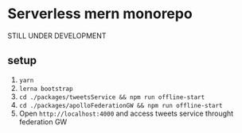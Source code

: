 # Serverless mern monorepo

STILL UNDER DEVELOPMENT

## setup

1. `yarn`
2. `lerna bootstrap`
3. `cd ./packages/tweetsService && npm run offline-start`
4. `cd ./packages/apolloFederationGW && npm run offline-start`
5. Open `http://localhost:4000` and access tweets service throught federation GW